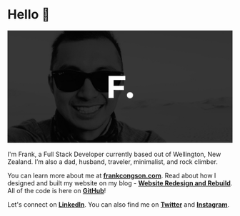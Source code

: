 # **Hello** 👋

![Logo](https://raw.githubusercontent.com/fcongson/fcongson/main/logo-concept.jpg)

I'm Frank, a Full Stack Developer currently based out of Wellington, New Zealand. I’m also a dad, husband, traveler, minimalist, and rock climber.

You can learn more about me at [**frankcongson.com**](https://frankcongson.com/). Read about how I designed and built my website on my blog - [**Website Redesign and Rebuild**](https://frankcongson.com/blog/website-redesign-rebuild). All of the code is here on [**GitHub**](https://github.com/fcongson/frankcongson.com)!

Let's connect on [**LinkedIn**](https://www.linkedin.com/in/fcongson/). You can also find me on [**Twitter**](https://twitter.com/fcongson) and [**Instagram**](https://www.instagram.com/fcongson/).
